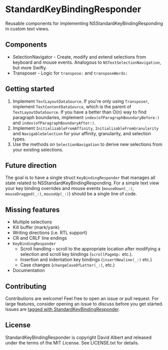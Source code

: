 # StandardKeyBindingResponder

Reusable components for implementing NSStandardKeyBindingResponding in custom text views.

## Components

- SelectionNavigator - Create, modify and extend selections from keyboard and mouse events. Analogous to `NSTextSelectionNavigation`, but more Swifty.
- Transposer - Logic for `transpose:` and `transposeWords:`

## Getting started

1. Implement `TextLayoutDataSource`. If you're only using `Transposer`, implement `TextContentDataSource`, which is the parent of `TextLayoutDataSource`. If you have a better than O(n) way to find paragraph boundaries, implement `index(ofParagraphBoundaryBefore:)` and `index(ofParagraphBoundaryAfter:)`.
2. Implement `InitializableFromAffinity`, `InitializableFromGranularity` and `NavigableSelection` for your affinity, granularity, and selection types.
3. Use the methods on `SelectionNavigation` to derive new selections from your existing selections.

## Future direction

The goal is to have a single struct `KeyBindingResponder` that manages all state related to NSStandardKeyBindingResponding. For a simple text view your key binding overrides and mouse events (`mouseDown(_:)`, `mouseDragged(_:)`, `mouseUp(_:)`) should be a single line of code.

## Missing features

- Multiple selections
- Kill buffer (mark/yank)
- Writing directions (i.e. RTL support)
- CR and CRLF line endings
- `KeyBindingResponder`
    - Scroll handling – scroll to the appropriate location after modifying a selection and scroll key bindings (`scrollPageUp:` etc.).
    - Insertion and indentation key bindings (`insertNewline(_:)` etc.)
    - Case changes (`changeCaseOfLetter(_:)`, etc.)
- Documentation

## Contributing

Contributions are welcome! Feel free to open an issue or pull request. For large features, consider opening an issue to discuss before you get started. Issues are [tagged with StandardKeyBindingResponder](https://github.com/davidbalbert/Watt/labels/StandardKeyBindingResponder).

## License

StandardKeyBindingResponder is copyright David Albert and released under the terms of the MIT License. See LICENSE.txt for details.
